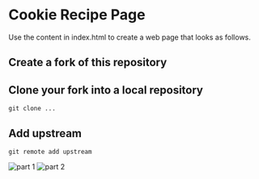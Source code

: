 # Cookie Recipe Page
Use the content in index.html to create a web page that looks as follows.
## Create a fork of this repository
## Clone your fork into a local repository
```
git clone ...
```
## Add upstream
```
git remote add upstream 
```
![part 1](cookie_recipe_pt1.png)
![part 2](cookie_recipe_pt2.png)
